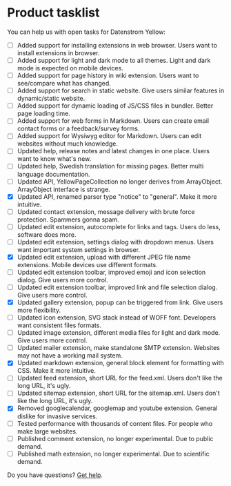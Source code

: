 # Product tasklist

You can help us with open tasks for Datenstrom Yellow:

- [ ] Added support for installing extensions in web browser. Users want to install extensions in browser.
- [ ] Added support for light and dark mode to all themes. Light and dark mode is expected on mobile devices.
- [ ] Added support for page history in wiki extension. Users want to see/compare what has changed.
- [ ] Added support for search in static website. Give users similar features in dynamic/static website.
- [ ] Added support for dynamic loading of JS/CSS files in bundler. Better page loading time.
- [ ] Added support for web forms in Markdown. Users can create email contact forms or a feedback/survey forms.
- [ ] Added support for Wysiwyg editor for Markdown. Users can edit websites without much knowledge.
- [ ] Updated help, release notes and latest changes in one place. Users want to know what's new.
- [ ] Updated help, Swedish translation for missing pages. Better multi language documentation.
- [ ] Updated API, YellowPageCollection no longer derives from ArrayObject. ArrayObject interface is strange.
- [x] Updated API, renamed parser type "notice" to "general". Make it more intuitive.
- [ ] Updated contact extension, message delivery with brute force protection. Spammers gonna spam.
- [ ] Updated edit extension, autocomplete for links and tags. Users do less, software does more.
- [ ] Updated edit extension, settings dialog with dropdown menus. Users want important system settings in browser.
- [x] Updated edit extension, upload with different JPEG file name extensions. Mobile devices use different formats. 
- [ ] Updated edit extension toolbar, improved emoji and icon selection dialog. Give users more control. 
- [ ] Updated edit extension toolbar, improved link and file selection dialog. Give users more control.
- [x] Updated gallery extension, popup can be triggered from link. Give users more flexibility.
- [ ] Updated icon extension, SVG stack instead of WOFF font. Developers want consistent files formats.
- [ ] Updated image extension, different media files for light and dark mode. Give users more control.
- [ ] Updated mailer extension, make standalone SMTP extension. Websites may not have a working mail system.
- [x] Updated markdown extension, general block element for formatting with CSS. Make it more intuitive.
- [ ] Updated feed extension, short URL for the feed.xml. Users don't like the long URL, it's ugly. 
- [ ] Updated sitemap extension, short URL for the sitemap.xml. Users don't like the long URL, it's ugly.
- [x] Removed googlecalendar, googlemap and youtube extension. General dislike for invasive services.
- [ ] Tested performance with thousands of content files. For people who make large websites.
- [ ] Published comment extension, no longer experimental. Due to public demand.
- [ ] Published math extension, no longer experimental. Due to scientific demand.

Do you have questions? [Get help](https://datenstrom.se/yellow/help/).
